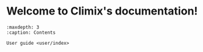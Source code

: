 # Welcome to Climix's documentation!

```{toctree}
:maxdepth: 3
:caption: Contents

User guide <user/index>
```


<!--
# Indices and tables

* {ref}`genindex`
* {ref}`modindex`
* {ref}`search`
-->
